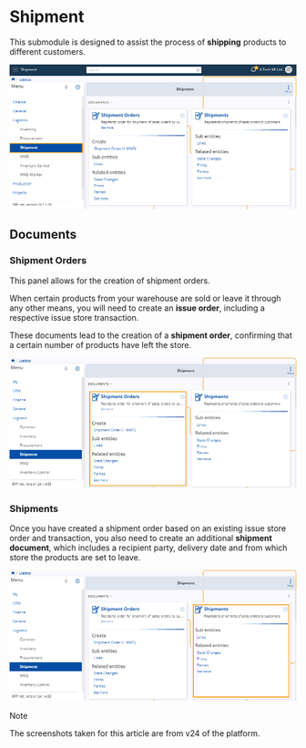 # Shipment 

This submodule is designed to assist the process of **shipping** products to different customers.

![picture](pictures/Shipment_view_21_02.png)
 
## Documents 

### Shipment Orders

This panel allows for the creation of shipment orders.

When certain products from your warehouse are sold or leave it through any other means, you will need to create an **issue order**, including a respective issue store transaction. 

These documents lead to the creation of a **shipment order**, confirming that a certain number of products have left the store. 

![picture](pictures/Shipment_Orders_15_03.png)
 
### Shipments

Once you have created a shipment order based on an existing issue store order and transaction, you also need to create an additional **shipment document**, which includes a recipient party, delivery date and from which store the products are set to leave.

![picture](pictures/Shipment_Shipments_15_03.png)

> [!NOTE]
> 
> The screenshots taken for this article are from v24 of the platform.
